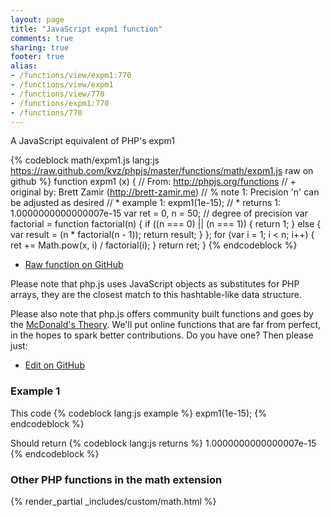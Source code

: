 ```yaml
---
layout: page
title: "JavaScript expm1 function"
comments: true
sharing: true
footer: true
alias:
- /functions/view/expm1:770
- /functions/view/expm1
- /functions/view/770
- /functions/expm1:770
- /functions/770
---
```

<!-- Generated by Rakefile:build -->
A JavaScript equivalent of PHP's expm1

{% codeblock math/expm1.js lang:js https://raw.github.com/kvz/phpjs/master/functions/math/expm1.js raw on github %}
function expm1 (x) {
  // From: http://phpjs.org/functions
  // +   original by: Brett Zamir (http://brett-zamir.me)
  // %          note 1: Precision 'n' can be adjusted as desired
  // *     example 1: expm1(1e-15);
  // *     returns 1: 1.0000000000000007e-15
  var ret = 0,
    n = 50; // degree of precision
  var factorial = function factorial(n) {
    if ((n === 0) || (n === 1)) {
      return 1;
    } else {
      var result = (n * factorial(n - 1));
      return result;
    }
  };
  for (var i = 1; i < n; i++) {
    ret += Math.pow(x, i) / factorial(i);
  }
  return ret;
}
{% endcodeblock %}

 - [Raw function on GitHub](https://github.com/kvz/phpjs/blob/master/functions/math/expm1.js)

Please note that php.js uses JavaScript objects as substitutes for PHP arrays, they are 
the closest match to this hashtable-like data structure. 

Please also note that php.js offers community built functions and goes by the 
[McDonald's Theory](https://medium.com/what-i-learned-building/9216e1c9da7d). We'll put online 
functions that are far from perfect, in the hopes to spark better contributions. 
Do you have one? Then please just: 

 - [Edit on GitHub](https://github.com/kvz/phpjs/edit/master/functions/math/expm1.js)

### Example 1
This code
{% codeblock lang:js example %}
expm1(1e-15);
{% endcodeblock %}

Should return
{% codeblock lang:js returns %}
1.0000000000000007e-15
{% endcodeblock %}


### Other PHP functions in the math extension
{% render_partial _includes/custom/math.html %}

